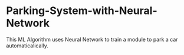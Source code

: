 # Parking-System-with-Neural-Network
This ML Algorithm uses Neural Network to train a module to park a car automaticalically.
